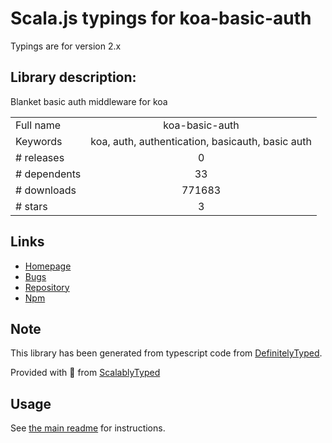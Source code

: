 
# Scala.js typings for koa-basic-auth

Typings are for version 2.x

## Library description:
Blanket basic auth middleware for koa

|                    |                 |
| ------------------ | :-------------: |
| Full name          | koa-basic-auth |
| Keywords           | koa, auth, authentication, basicauth, basic auth |
| # releases         | 0 |
| # dependents       | 33 |
| # downloads        | 771683 |
| # stars            | 3 |

## Links
- [Homepage](https://github.com/koajs/basic-auth#readme)
- [Bugs](https://github.com/koajs/basic-auth/issues)
- [Repository](https://github.com/koajs/basic-auth)
- [Npm](https://www.npmjs.com/package/koa-basic-auth)
    


## Note
This library has been generated from typescript code from [DefinitelyTyped](https://definitelytyped.org).

Provided with :purple_heart: from [ScalablyTyped](https://github.com/oyvindberg/ScalablyTyped)

## Usage
See [the main readme](../../readme.md) for instructions.


